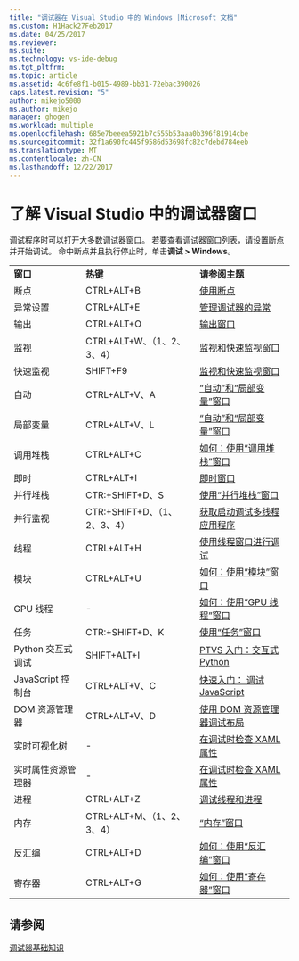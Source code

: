 ```yaml
---
title: "调试器在 Visual Studio 中的 Windows |Microsoft 文档"
ms.custom: H1Hack27Feb2017
ms.date: 04/25/2017
ms.reviewer: 
ms.suite: 
ms.technology: vs-ide-debug
ms.tgt_pltfrm: 
ms.topic: article
ms.assetid: 4c6fe8f1-b015-4989-bb31-72ebac390026
caps.latest.revision: "5"
author: mikejo5000
ms.author: mikejo
manager: ghogen
ms.workload: multiple
ms.openlocfilehash: 685e7beeea5921b7c555b53aaa0b396f81914cbe
ms.sourcegitcommit: 32f1a690fc445f9586d53698fc82c7debd784eeb
ms.translationtype: MT
ms.contentlocale: zh-CN
ms.lasthandoff: 12/22/2017
---
```

# <a name="learn-about-debugger-windows-in-visual-studio"></a>了解 Visual Studio 中的调试器窗口
调试程序时可以打开大多数调试器窗口。 若要查看调试器窗口列表，请设置断点并开始调试。 命中断点并且执行停止时，单击**调试 > Windows**。  
  
||||  
|-|-|-|  
|**窗口**|**热键**|**请参阅主题**|  
|断点|CTRL+ALT+B|[使用断点](../debugger/using-breakpoints.md)|  
|异常设置|CTRL+ALT+E|[管理调试器的异常](../debugger/managing-exceptions-with-the-debugger.md)|  
|输出|CTRL+ALT+O|[输出窗口](../ide/reference/output-window.md)|    
|监视|CTRL+ALT+W、（1、2、3、4）|[监视和快速监视窗口](../debugger/watch-and-quickwatch-windows.md)|  
|快速监视|SHIFT+F9|[监视和快速监视窗口](../debugger/watch-and-quickwatch-windows.md)|  
|自动|CTRL+ALT+V、A|[“自动”和“局部变量”窗口](../debugger/autos-and-locals-windows.md)|  
|局部变量|CTRL+ALT+V、L|[“自动”和“局部变量”窗口](../debugger/autos-and-locals-windows.md)|  
|调用堆栈|CTRL+ALT+C|[如何：使用“调用堆栈”窗口](../debugger/how-to-use-the-call-stack-window.md)|
|即时|CTRL+ALT+I|[即时窗口](../ide/reference/immediate-window.md)|     
|并行堆栈|CTR:+SHIFT+D、S|[使用“并行堆栈”窗口](../debugger/using-the-parallel-stacks-window.md)|  
|并行监视|CTR:+SHIFT+D、（1、2、3、4）|[获取启动调试多线程应用程序](../debugger/get-started-debugging-multithreaded-apps.md)|
|线程|CTRL+ALT+H|[使用线程窗口进行调试](../debugger/how-to-use-the-threads-window.md)|  
|模块|CTRL+ALT+U|[如何：使用“模块”窗口](../debugger/how-to-use-the-modules-window.md)| 
|GPU 线程|-|[如何：使用“GPU 线程”窗口](../debugger/how-to-use-the-gpu-threads-window.md)|  
|任务|CTR:+SHIFT+D、K|[使用“任务”窗口](../debugger/using-the-tasks-window.md)| 
|Python 交互式调试|SHIFT+ALT+I|[PTVS 入门：交互式 Python](../python/getting-started-with-ptvs-interactive-python.md)|  
|JavaScript 控制台|CTRL+ALT+V、C|[快速入门： 调试 JavaScript](../debugger/quickstart-debug-javascript-using-the-console.md)|  
|DOM 资源管理器|CTRL+ALT+V、D|[使用 DOM 资源管理器调试布局](../debugger/debug-layout-using-dom-explorer.md)|  
|实时可视化树|-|[在调试时检查 XAML 属性](../debugger/inspect-xaml-properties-while-debugging.md)|  
|实时属性资源管理器|-|[在调试时检查 XAML 属性](../debugger/inspect-xaml-properties-while-debugging.md)|   
|进程|CTRL+ALT+Z|[调试线程和进程](../debugger/debug-threads-and-processes.md)|  
|内存|CTRL+ALT+M、（1、2、3、4）|[“内存”窗口](../debugger/memory-windows.md)|  
|反汇编|CTRL+ALT+D|[如何：使用“反汇编”窗口](../debugger/how-to-use-the-disassembly-window.md)|  
|寄存器|CTRL+ALT+G|[如何：使用“寄存器”窗口](../debugger/how-to-use-the-registers-window.md)|  
  
## <a name="see-also"></a>请参阅  
 [调试器基础知识](../debugger/debugger-basics.md)